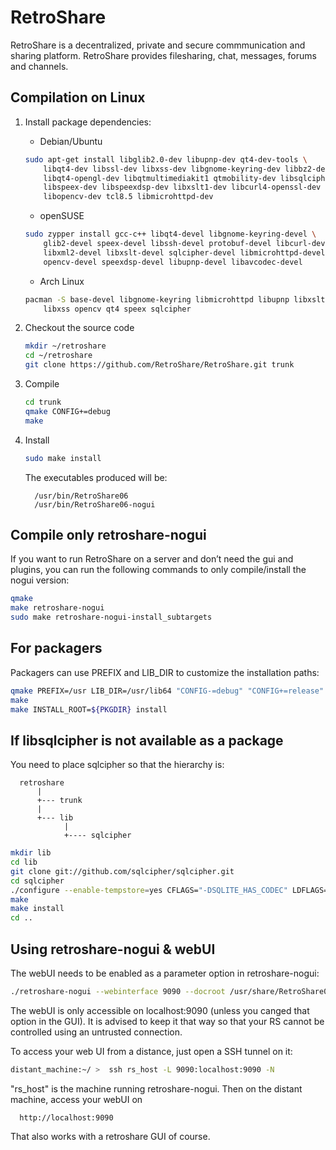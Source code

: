 RetroShare
==============================
RetroShare is a decentralized, private and secure commmunication and sharing platform. RetroShare provides filesharing, chat, messages, forums and channels. 

Compilation on Linux
----------------------------

1. Install package dependencies:
   * Debian/Ubuntu
   ```bash
   sudo apt-get install libglib2.0-dev libupnp-dev qt4-dev-tools \
       libqt4-dev libssl-dev libxss-dev libgnome-keyring-dev libbz2-dev \
       libqt4-opengl-dev libqtmultimediakit1 qtmobility-dev libsqlcipher-dev \
       libspeex-dev libspeexdsp-dev libxslt1-dev libcurl4-openssl-dev \
       libopencv-dev tcl8.5 libmicrohttpd-dev
   ```
   * openSUSE
   ```bash
   sudo zypper install gcc-c++ libqt4-devel libgnome-keyring-devel \
       glib2-devel speex-devel libssh-devel protobuf-devel libcurl-devel \
       libxml2-devel libxslt-devel sqlcipher-devel libmicrohttpd-devel \
       opencv-devel speexdsp-devel libupnp-devel libavcodec-devel
   ```
   * Arch Linux
   ```bash
   pacman -S base-devel libgnome-keyring libmicrohttpd libupnp libxslt \
       libxss opencv qt4 speex sqlcipher
   ```

2. Checkout the source code
   ```bash
   mkdir ~/retroshare
   cd ~/retroshare 
   git clone https://github.com/RetroShare/RetroShare.git trunk
   ```

3. Compile
   ```bash
   cd trunk
   qmake CONFIG+=debug
   make
   ```

4. Install
   ```bash
   sudo make install
   ```

   The executables produced will be:

         /usr/bin/RetroShare06
         /usr/bin/RetroShare06-nogui

Compile only retroshare-nogui
-----------------------------
If you want to run RetroShare on a server and don’t need the gui and plugins,
you can run the following commands to only compile/install the nogui version:

```bash
qmake
make retroshare-nogui
sudo make retroshare-nogui-install_subtargets
```

For packagers
-------------
Packagers can use PREFIX and LIB\_DIR to customize the installation paths:
```bash
qmake PREFIX=/usr LIB_DIR=/usr/lib64 "CONFIG-=debug" "CONFIG+=release"
make
make INSTALL_ROOT=${PKGDIR} install
```

If libsqlcipher is not available as a package
---------------------------------------------

You need to place sqlcipher so that the hierarchy is:

      retroshare
          |
          +--- trunk
          |
          +--- lib
                |
                +---- sqlcipher
```bash
mkdir lib
cd lib
git clone git://github.com/sqlcipher/sqlcipher.git
cd sqlcipher
./configure --enable-tempstore=yes CFLAGS="-DSQLITE_HAS_CODEC" LDFLAGS="-lcrypto"
make
make install
cd ..
```

Using retroshare-nogui & webUI
------------------------------

The webUI needs to be enabled as a parameter option in retroshare-nogui:

```bash
./retroshare-nogui --webinterface 9090 --docroot /usr/share/RetroShare06/webui/
```

The webUI is only accessible on localhost:9090 (unless you canged that
option in the GUI). It is advised to keep it that way so that your RS
cannot be controlled using an untrusted connection.

To access your web UI from a distance, just open a SSH tunnel on it:

```bash
distant_machine:~/ >  ssh rs_host -L 9090:localhost:9090 -N
```

"rs_host" is the machine running retroshare-nogui. Then on the distant machine, access your webUI on 


      http://localhost:9090

That also works with a retroshare GUI of course.
